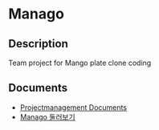 # Manago
## Description
Team project for Mango plate clone coding
## Documents
- [Projectmanagement Documents](https://www.notion.so/hg-edu/7-Lucky_Seven-7cc24f1c06694053adf24c5fdb588f1e?pvs=4)
- [Manago 둘러보기](https://www.notion.so/hg-edu/MANNAGO-e0e35de6147346a9b236269f5eabb894?pvs=4)

